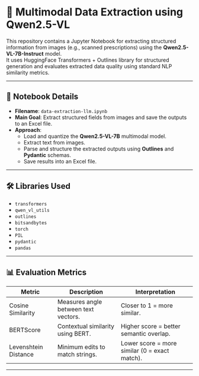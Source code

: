 
# 🧠 Multimodal Data Extraction using Qwen2.5-VL

This repository contains a Jupyter Notebook for extracting structured information from images (e.g., scanned prescriptions) using the **Qwen2.5-VL-7B-Instruct** model.  
It uses HuggingFace Transformers + Outlines library for structured generation and evaluates extracted data quality using standard NLP similarity metrics.

---

## 📄 Notebook Details
- **Filename**: `data-extraction-llm.ipynb`
- **Main Goal**: Extract structured fields from images and save the outputs to an Excel file.
- **Approach**:
  - Load and quantize the **Qwen2.5-VL-7B** multimodal model.
  - Extract text from images.
  - Parse and structure the extracted outputs using **Outlines** and **Pydantic** schemas.
  - Save results into an Excel file.

---

## 🛠️ Libraries Used
- `transformers`
- `qwen_vl_utils`
- `outlines`
- `bitsandbytes`
- `torch`
- `PIL`
- `pydantic`
- `pandas`


---

## 📊 Evaluation Metrics
| **Metric**             | **Description**                       | **Interpretation**                              |
|-------------------------|----------------------------------------|-------------------------------------------------|
| Cosine Similarity        | Measures angle between text vectors.   | Closer to 1 = more similar.                     |
| BERTScore                | Contextual similarity using BERT.      | Higher score = better semantic overlap.         |
| Levenshtein Distance     | Minimum edits to match strings.        | Lower score = more similar (0 = exact match).   |

---

